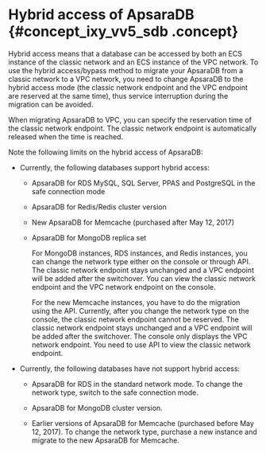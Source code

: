 # Hybrid access of ApsaraDB {#concept_ixy_vv5_sdb .concept}

Hybrid access means that a database can be accessed by both an ECS instance of the classic network and an ECS instance of the VPC network. To use the hybrid access/bypass method to migrate your ApsaraDB from a classic network to a VPC network, you need to change ApsaraDB to the hybrid access mode \(the classic network endpoint and the VPC endpoint are reserved at the same time\), thus service interruption during the migration can be avoided.

When migrating ApsaraDB to VPC, you can specify the reservation time of the classic network endpoint. The classic network endpoint is automatically released when the time is reached.

Note the following limits on the hybrid access of ApsaraDB:

-   Currently, the following databases support hybrid access:

    -   ApsaraDB for RDS MySQL, SQL Server, PPAS and PostgreSQL in the safe connection mode

    -   ApsaraDB for Redis/Redis cluster version

    -   New ApsaraDB for Memcache \(purchased after May 12, 2017\)

    -   ApsaraDB for MongoDB replica set

        For MongoDB instances, RDS instances, and Redis instances, you can change the network type either on the console or through API. The classic network endpoint stays unchanged and a VPC endpoint will be added after the switchover. You can view the classic network endpoint and the VPC network endpoint on the console.

        For the new Memcache instances, you have to do the migration using the API. Currently, after you change the network type on the console, the classic network endpoint cannot be reserved. The classic network endpoint stays unchanged and a VPC endpoint will be added after the switchover. The console only displays the VPC network endpoint. You need to use API to view the classic network endpoint.

-   Currently, the following databases have not support hybrid access:

    -   ApsaraDB for RDS in the standard network mode. To change the network type, switch to the safe connection mode.

    -   ApsaraDB for MongoDB cluster version.

    -   Earlier versions of ApsaraDB for Memcache \(purchased before May 12, 2017\). To change the network type, purchase a new instance and migrate to the new ApsaraDB for Memcache.


